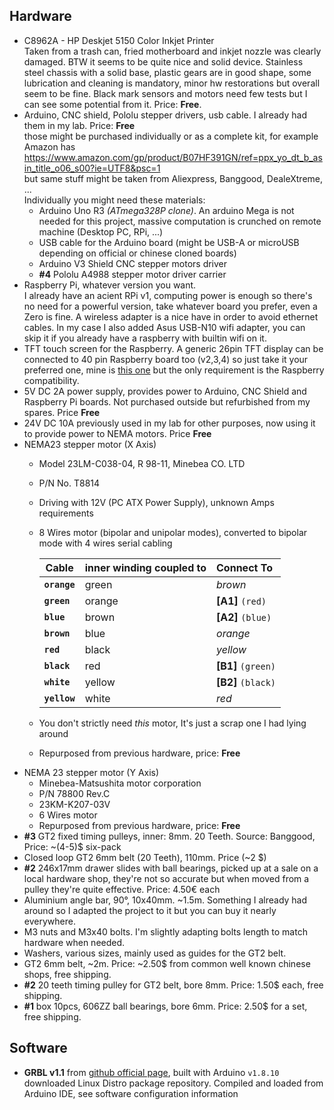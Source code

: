## Hardware
- C8962A - HP Deskjet 5150 Color Inkjet Printer  
  Taken from a trash can, fried motherboard and inkjet nozzle was clearly damaged. BTW it seems to be quite nice and
  solid device. Stainless steel chassis with a solid base, plastic gears are in good shape, some lubrication and
  cleaning is mandatory, minor hw restorations but overall seem to be fine.
  Black mark sensors and motors need few tests but I can see some potential from it. Price: **Free**.
- Arduino, CNC shield, Pololu stepper drivers, usb cable. I already had them in my lab.
  Price: **Free**  
  those might be purchased individually or as a complete kit, for example Amazon has  
  https://www.amazon.com/gp/product/B07HF391GN/ref=ppx_yo_dt_b_asin_title_o06_s00?ie=UTF8&psc=1  
  but same stuff might be taken from Aliexpress, Banggood, DealeXtreme, ...  
  Individually you might need these materials:
    - Arduino Uno R3 _(ATmega328P clone)_. An arduino Mega is not needed for this project, massive
      computation is crunched on remote machine (Desktop PC, RPi, ...)
    - USB cable for the Arduino board (might be USB-A or microUSB depending on official or chinese
      cloned boards)
    - Arduino V3 Shield CNC stepper motors driver
    - __#4__ Pololu A4988 stepper motor driver carrier
- Raspberry Pi, whatever version you want.  
    I already have an acient RPi v1, computing power is enough so there's no need for a powerful
    version, take whatever board you prefer, even a Zero is fine. A wireless adapter is a nice have
    in order to avoid ethernet cables. In my case I also added Asus USB-N10 wifi adapter,
    you can skip it if you already have a raspberry with builtin wifi on it.
- TFT touch screen for the Raspberry. A generic 26pin TFT display can be connected to 40 pin
    Raspberry board too (v2,3,4) so just take it your preferred one, mine is
    [this one](https://www.banggood.com/3_2Inch-320x240-Resolution-TFT-LCD-Touch-Screen-for-Raspberry-Pi-3-Model-B2-Model-BB-p-1370870.html?rmmds=search&cur_warehouse=CN)
    but the only requirement is the Raspberry compatibility.
- 5V DC 2A power supply, provides power to Arduino, CNC Shield and Raspberry Pi boards. Not purchased
    outside but refurbished from my spares. Price **Free**
- 24V DC 10A previously used in my lab for other purposes, now using it to provide power to NEMA motors.
    Price **Free**
- NEMA23 stepper motor (X Axis)
    - Model 23LM-C038-04, R 98-11, Minebea CO. LTD
    - P/N No. T8814
    - Driving with 12V (PC ATX Power Supply), unknown Amps requirements
    - 8 Wires motor (bipolar and unipolar modes), converted to bipolar mode with 4 wires serial cabling

        | Cable        | inner winding coupled to | Connect To          |
        | ------------ | ------------------------ | :------------------ |
        | **`orange`** | green                    |  _brown_            |
        | **`green`**  | orange                   |  **[A1]** `(red)`   |
        | **`blue`**   | brown                    |  **[A2]** `(blue)`  |
        | **`brown`**  | blue                     |  _orange_           |
        | **`red`**    | black                    |  _yellow_           |
        | **`black`**  | red                      |  **[B1]** `(green)` |
        | **`white`**  | yellow                   |  **[B2]** `(black)` |
        | **`yellow`** | white                    |   _red_             |
    - You don't strictly need _this_ motor, It's just a scrap one I had lying around
    - Repurposed from previous hardware, price: **Free**
- NEMA 23 stepper motor (Y Axis)
    - Minebea-Matsushita motor corporation
    - P/N 78800 Rev.C
    - 23KM-K207-03V
    - 6 Wires  motor
    - Repurposed from previous hardware, price: **Free**
- **#3** GT2 fixed timing pulleys, inner: 8mm. 20 Teeth. Source: Banggood, Price: ~(4-5)$ six-pack
- Closed loop GT2 6mm belt (20 Teeth), 110mm. Price (~2 $)
- **#2** 246x17mm drawer slides with ball bearings, picked up at a sale on a local hardware shop,
  they're not so accurate but when moved from a pulley they're quite effective. Price: 4.50€ each
- Aluminium angle bar, 90°, 10x40mm. ~1.5m. Something I already had around so I adapted the project
  to it but you can buy it nearly everywhere.
- M3 nuts and M3x40 bolts. I'm slightly adapting bolts length to match hardware when needed.
- Washers, various sizes, mainly used as guides for the GT2 belt.
- GT2 6mm belt, ~2m. Price: ~2.50$ from common well known chinese shops, free shipping.
- **#2** 20 teeth timing pulley for GT2 belt, bore 8mm. Price: 1.50$ each, free shipping.
- **#1** box 10pcs, 606ZZ ball bearings, bore 6mm. Price: 2.50$ for a set, free shipping.

## Software
- **GRBL v1.1** from [github official page](https://github.com/gnea/grbl), built with Arduino `v1.8.10`
    downloaded Linux Distro package repository. Compiled and loaded from Arduino IDE, see software
    configuration information
